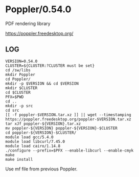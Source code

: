 Poppler/0.54.0
==============

PDF rendering library

<https://poppler.freedesktop.org/>

LOG
---

    VERSION=0.54.0
    CLUSTER=${CLUSTER:?CLUSTER must be set}
    cd /sw/libs
    mkdir Poppler
    cd Poppler/
    mkdir -p $VERSION && cd $VERSION
    mkdir $CLUSTER
    cd $CLUSTER
    PFX=$PWD
    cd ..
    mkdir -p src
    cd src
    [[ -f poppler-$VERSION.tar.xz ]] || wget --timestamping https://poppler.freedesktop.org/poppler-$VERSION.tar.xz
    tar xJf poppler-${VERSION}.tar.xz
    mv poppler-${VERSION} poppler-${VERSION}-$CLUSTER
    cd poppler-${VERSION}-$CLUSTER/
    module load gcc/5.4.0
    module load libcurl/7.45.0
    module load cairo/1.14.8
    ./configure --prefix=$PFX --enable-libcurl --enable-cmyk
    make
    make install

Use mf file from previous Poppler.
